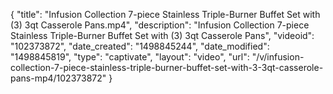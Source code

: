 {
    "title": "Infusion Collection 7-piece Stainless Triple-Burner Buffet Set with (3) 3qt Casserole Pans.mp4",
    "description": "Infusion Collection 7-piece Stainless Triple-Burner Buffet Set with (3) 3qt Casserole Pans",
    "videoid": "102373872",
    "date_created": "1498845244",
    "date_modified": "1498845819",
    "type": "captivate",
    "layout": "video",
    "url": "\/v\/infusion-collection-7-piece-stainless-triple-burner-buffet-set-with-3-3qt-casserole-pans-mp4\/102373872"
}